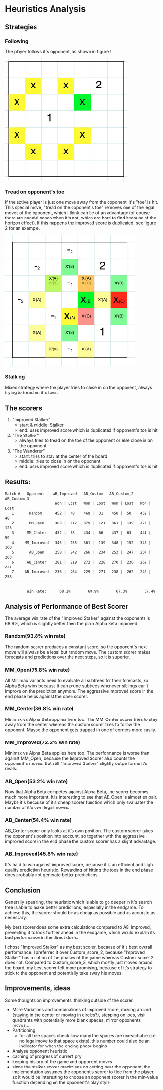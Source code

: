 # Heuristics Analysis

## Strategies

### Following

The player follows it's opponent, as shown in figure 1.

![Player 1 will follow Player 2.](following.png)

### Tread on opponent's toe
If the active player is just one move away from the opponent, it's "toe" is hit.
This special move, "tread on the opponent's toe" removes one of the legal moves of the opponent, which i think can be of an advantage (of course there are special cases when it's not, which are hard to find because of the horizon effect).
If this happens the improved score is duplicated, see figure 2 for an example.

![The improved score would choose X(A) as best move, but because of the "toe" multiplier weight, X(B) will be chosen, trapping player 2.](toes.png)

### Stalking
Mixed strategy where the player tries to close in on the opponent, always trying to tread on it's toes.

## The scorers

1. "Improved Stalker"
    - start & middle: Stalker
    - end: uses improved score which is duplicated if opponent's toe is hit
2. "The Stalker"
    - always tries to tread on the toe of the opponent or else close in on the opponent
3. "The Wanderer"
    - start: tries to stay at the center of the board
    - middle: tries to close in on the opponent
    - end: uses improved score which is duplicated if opponent's toe is hit

## Results:
```
Match #   Opponent    AB_Improved   AB_Custom   AB_Custom_2  AB_Custom_3
                       Won | Lost   Won | Lost   Won | Lost   Won | Lost
   1       Random      452 |  48    469 |  31    450 |  50    452 |  48  
   2       MM_Open     383 |  117   379 |  121   361 |  139   377 |  123
   3      MM_Center    432 |  68    434 |  66    437 |  63    441 |  59  
   4     MM_Improved   345 |  155   361 |  139   348 |  152   340 |  160
   5       AB_Open     258 |  242   266 |  234   253 |  247   237 |  263
   6      AB_Center    281 |  219   272 |  228   270 |  230   269 |  231
   7     AB_Improved   236 |  264   229 |  271   238 |  262   242 |  258
--------------------------------------------------------------------------
          Win Rate:      68.2%        68.9%        67.3%        67.4%    
```

## Analysis of Performance of Best Scorer

The average win rate of the "Improved Stalker" against the opponents is 68.9%, which is slightly better then the plain Alpha Beta Improved.

### Random(93.8% win rate)
The random scorer produces a constant score, so the opponent's next move will always be a legal but random move.
The custom scorer makes forecasts and predictions over the next steps, so it is superior.

### MM_Open(75.8% win rate)
All Minimax variants need to evaluate all subtrees for their forecasts, so Alpha Beta wins because it can prune subtrees whenever siblings can't improve on the prediction anymore.
The aggressive improved score in the end phase helps against the open scorer.

### MM_Center(86.8% win rate)
Minimax vs Alpha Beta applies here too.
The MM_Center scorer tries to stay away from the center whereas the custom scorer tries to follow the opponent. Maybe the opponent gets trapped in one of corners more easily.

### MM_Improved(72.2% win rate)
Minimax vs Alpha Beta applies here too.
The performance is worse than against MM_Open, because the Improved Scorer also counts the opponent's moves. But still "Improved Stalker" slightly outperforms it's rivals.

### AB_Open(53.2% win rate)
Now that Alpha Beta competes against Alpha Beta, the scorer becomes much more important.
It is interesting to see that AB_Open is almost en pair. Maybe it's because of it's cheap scorer function which only evaluates the number of it's own legal moves.

### AB_Center(54.4% win rate)
AB_Center scorer only looks at it's own position. The custom scorer takes the opponent's position into account, so together with the aggressive improved score in the end phase the custom scorer has a slight advantage.

### AB_Improved(45.8% win rate)
It's hard to win against improved score, because it is an efficient and high quality prediction heuristic. Rewarding of hitting the toes in the end phase does probably not generate better predictions.

## Conclusion

Generally speaking, the heuristic which is able to go deeper in it's search tree is able to make better predictions, especially in the endgame. To achieve this, the scorer should be as cheap as possible and as accurate as necessary.

My best scorer does some extra calculations compared to AB_Improved, preventing it to look further ahead in the endgame, which would explain its bad performance in the direct duels.

I chose "Improved Stalker" as my best scorer, because of it's best overall performance. I preferred it over Custom_score_2, because "Improved Stalker" has a notion of the phases of the game whereas Custom_score_2 does not.
Compared to Custom_score_3, which mostly just moves around the board, my best scorer felt more promising, because of it's strategy to stick to the opponent and potentially take away his moves.

## Improvements, ideas
Some thoughts on improvements, thinking outside of the scorer.

- More Variations and combinations of improved score, moving around (staying in the center or moving in circles?), stepping on toes, visit quadrants with potentially more blank spaces, mirror opponents moves,...
- Partitioning:
    - for all free spaces check how many the spaces are unreachable (i.e. no legal move to that space exists), this number could also be an indicator for when the ending phase begins
- Analyse opponent heuristic
- caching of progress of current pry
- keeping history of the game and opponent moves
- since the stalker scorer maximises on getting near the opponent, the implementation assumes the opponent's scorer to flee from the player. so it would be interesting to choose an opponent scorer in the min-value function depending on the opponent's play style
